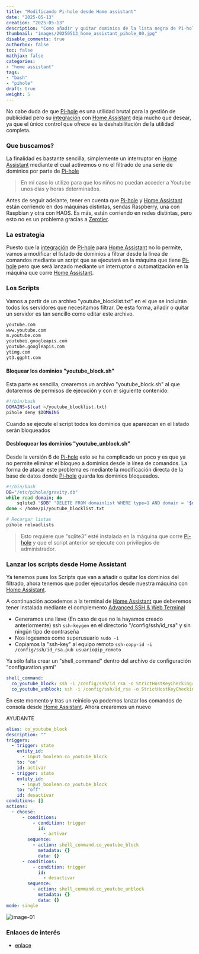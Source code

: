 ```yaml
---
title: "Modificando Pi-hole desde Home assistant"
date: "2025-05-13"
creation: "2025-05-13"
description: "Como añadir y quitar dominios de la lista negra de Pi-hole desde Home Assistant"
thumbnail: "images/20250513_home_assistant_pihole_00.jpg"
disable_comments: true
authorbox: false
toc: false
mathjax: false
categories:
- "home assistant"
tags:
- "bash"
- "pihole"
draft: true
weight: 5
---
```

No cabe duda de que [Pi-hole] es una utilidad brutal para la gestión de publicidad pero su [integración] con [Home Assistant] deja mucho que desear, ya que el único control que ofrece es la deshabilitación de la utilidad completa.
<!--more-->
### Que buscamos?
La finalidad es bastante sencilla, simplemente un interruptor en [Home Assistant] mediante el cual activemos o no el filtrado de una serie de dominios por parte de [Pi-hole]

> En mi caso lo utilizo para que los niños no puedan acceder a Youtube unos días y horas determinados.

Antes de seguir adelante, tener en cuenta que [Pi-hole] y [Home Assistant] están corriendo en dos máquinas distintas, sendas Raspberry, una con Raspbian y otra con HAOS. Es más, están corriendo en redes distintas, pero esto no es un problema gracias a [Zerotier].

### La estrategia
Puesto que la [integración] de [Pi-hole] para [Home Assistant] no lo permite, vamos a modificar el listado de dominios a filtrar desde la línea de comandos mediante un script que se ejecutará en la máquina que tiene [Pi-hole] pero que será lanzado mediante un interruptor o automatización en la máquina que corre [Home Assistant].

### Los Scripts
Vamos a partir de un archivo "youtube_blocklist.txt" en el que se incluirán todos los servidores que necesitamos filtrar. De esta forma, añadir o quitar un servidor es tan sencillo como editar este archivo.

``` bash
youtube.com
www.youtube.com
m.youtube.com
youtubei.googleapis.com
youtube.googleapis.com
ytimg.com
yt3.ggpht.com
```

#### Bloquear los dominios "youtube_block.sh"
Esta parte es sencilla, crearemos un archivo "youtube_block.sh" al que dotaremos de permisos de ejecución y con el siguiente contenido:

``` bash
#!/bin/bash
DOMAINS=$(cat ~/youtube_blocklist.txt)
pihole deny $DOMAINS
```

Cuando se ejecute el script todos los dominios que aparezcan en el listado serán bloqueados

#### Desbloquear los dominios "youtube_unblock.sh"
Desde la versión 6 de [Pi-hole] esto se ha complicado un poco y es que ya no permite eliminar el bloqueo a dominios desde la línea de comandos. La forma de atacar este problema es mediante la modificación directa de la base de datos donde [Pi-hole] guarda los dominios bloqueados.

``` bash
#!/bin/bash
DB="/etc/pihole/gravity.db"
while read domain; do
    sqlite3 "$DB" "DELETE FROM domainlist WHERE type=1 AND domain = '$domain';"
done < /home/pi/youtube_blocklist.txt

# Recargar listas
pihole reloadlists
```

> Esto requiere que "sqlite3" esté instalada en la máquina que corre [Pi-hole] y que el script anterior se ejecute con privilegios de administrador.

### Lanzar los scripts desde Home Assistant
Ya tenemos pues los Scripts que van a añadir o quitar los dominios del filtrado, ahora tenemos que poder ejecutarlos desde nuestra máquina con [Home Assistant].

A continuación accedemos a la terminal de [Home Assistant] que deberemos tener instalada mediante el complemento [Advanced SSH & Web Terminal]

- Generamos una llave (En caso de que no la hayamos creado anteriormente) ssh `ssh-keygen` en el directorio "/config/ssh/id_rsa" y sin ningún tipo de contraseña
- Nos logeamos como superusuario `sudo -i`
- Copiamos la "ssh-key" al equipo remoto `ssh-copy-id -i /config/ssh/id_rsa.pub usuario@ip_remoto`

Ya sólo falta crear un "shell_command" dentro del archivo de configuración "configuration.yaml"

``` yaml
shell_command:
  co_youtube_block: ssh -i /config/ssh/id_rsa -o StrictHostKeyChecking=no pi@192.168.191.205 './youtube_block.sh'
  co_youtube_unblock: ssh -i /config/ssh/id_rsa -o StrictHostKeyChecking=no pi@192.168.191.205 'sudo ./youtube_unblock.sh'
```

En este momento y tras un reinicio ya podemos lanzar los comandos de consola desde [Home Assistant]. Ahora crearemos un nuevo

AYUDANTE

``` yaml
alias: co_youtube_block
description: ""
triggers:
  - trigger: state
    entity_id:
      - input_boolean.co_youtube_block
    to: "on"
    id: activar
  - trigger: state
    entity_id:
      - input_boolean.co_youtube_block
    to: "off"
    id: desactivar
conditions: []
actions:
  - choose:
      - conditions:
          - condition: trigger
            id:
              - activar
        sequence:
          - action: shell_command.co_youtube_block
            metadata: {}
            data: {}
      - conditions:
          - condition: trigger
            id:
              - desactivar
        sequence:
          - action: shell_command.co_youtube_unblock
            metadata: {}
            data: {}
mode: single
```



![image-01]

### Enlaces de interés
- [enlace](www.sherblog.es)

[Advanced SSH & Web Terminal]: https://github.com/hassio-addons/addon-ssh
[Home Assistant]: https://www.home-assistant.io
[integración]: https://www.home-assistant.io/integrations/pi_hole/
[Pi-hole]: https://pi-hole.net
[Zerotier]: /instalación-y-configuración-de-zerotier/


[image-01]: /images/20250513_home_assistant_pihole_01.jpg



